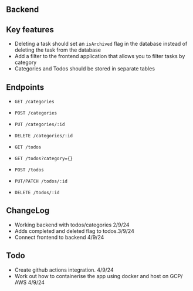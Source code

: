 
## Backend

## Key features
- Deleting a task should set an `isArchived` flag in the database instead of deleting the task from the database
- Add a filter to the frontend application that allows you to filter tasks by category
- Categories and Todos should be stored in separate tables

## Endpoints
- `GET /categories`
- `POST /categories`
- `PUT /categories/:id`
- `DELETE /categories/:id`

- `GET /todos`
- `GET /todos?category={}`
- `POST /todos`
- `PUT/PATCH /todos/:id`
- `DELETE /todos/:id`


## ChangeLog
- Working backend with todos/categories 2/9/24
- Adds completed and deleted flag to todos.3/9/24
- Connect frontend to backend 4/9/24



## Todo
- Create github actions integration. 4/9/24
- Work out how to containerise the app using docker and host on GCP/ AWS 4/9/24
